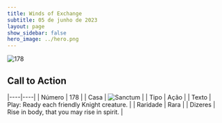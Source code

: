 ```yaml
---
title: Winds of Exchange
subtitle: 05 de junho de 2023
layout: page
show_sidebar: false
hero_image: ../hero.png
---
```


![178](https://mastervault-storage-prod.s3.amazonaws.com/media/card_front/en/600_178_2909fef49d40_en.png)


## Call to Action

|----|----|
| Número | 178 |
| Casa | ![Sanctum](https://archonarcana.com/images/thumb/c/c7/Sanctum.png/22px-Sanctum.png "Santuário") |
| Tipo | Ação |
| Texto | Play: Ready each friendly Knight creature.  |
| Raridade | Rara |
| Dizeres | Rise in body, that you may rise in spirit. |
